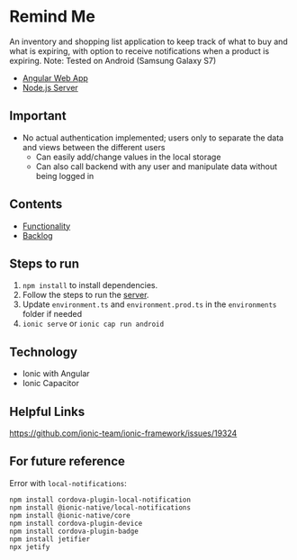 # Remind Me
An inventory and shopping list application to keep track of what to buy and what is expiring, with option to receive notifications when a product is expiring.
Note: Tested on Android (Samsung Galaxy S7)

- [Angular Web App](https://github.com/tiffanyolw/remindme-web)
- [Node.js Server](https://github.com/tiffanyolw/remindme-server)

## Important
- No actual authentication implemented; users only to separate the data and views between the different users
    - Can easily add/change values in the local storage
    - Can also call backend with any user and manipulate data without being logged in

## Contents
- [Functionality](_Docs/functionality.md)
- [Backlog](_Docs/backlog.md)

## Steps to run
1. `npm install` to install dependencies.
2. Follow the steps to run the [server](https://github.com/tiffanyolw/remindme-server).
3. Update `environment.ts` and `environment.prod.ts` in the `environments` folder if needed
4. `ionic serve` or `ionic cap run android`

## Technology
- Ionic with Angular
- Ionic Capacitor


## Helpful Links
https://github.com/ionic-team/ionic-framework/issues/19324

## For future reference
Error with `local-notifications`:
```
npm install cordova-plugin-local-notification
npm install @ionic-native/local-notifications
npm install @ionic-native/core
npm install cordova-plugin-device
npm install cordova-plugin-badge
npm install jetifier
npx jetify
```
